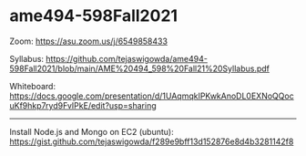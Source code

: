 # ame494-598Fall2021

Zoom: https://asu.zoom.us/j/6549858433

Syllabus: https://github.com/tejaswigowda/ame494-598Fall2021/blob/main/AME%20494_598%20Fall21%20Syllabus.pdf

Whiteboard: https://docs.google.com/presentation/d/1UAqmqkIPKwkAnoDL0EXNoQQocuKf9hkp7ryd9FvIPkE/edit?usp=sharing

<hr>

Install Node.js and Mongo on EC2 (ubuntu): https://gist.github.com/tejaswigowda/f289e9bff13d152876e8d4b3281142f8
